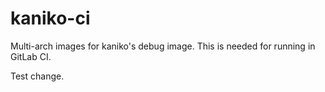 # kaniko-ci
Multi-arch images for kaniko's debug image. This is needed for running in GitLab CI.

Test change.
